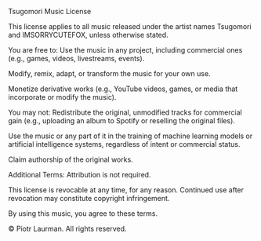 Tsugomori Music License

This license applies to all music released under the artist names Tsugomori and IMSORRYCUTEFOX, unless otherwise stated.

You are free to:
Use the music in any project, including commercial ones (e.g., games, videos, livestreams, events).

Modify, remix, adapt, or transform the music for your own use.

Monetize derivative works (e.g., YouTube videos, games, or media that incorporate or modify the music).

You may not:
Redistribute the original, unmodified tracks for commercial gain (e.g., uploading an album to Spotify or reselling the original files).

Use the music or any part of it in the training of machine learning models or artificial intelligence systems, regardless of intent or commercial status.

Claim authorship of the original works.

Additional Terms:
Attribution is not required.

This license is revocable at any time, for any reason. Continued use after revocation may constitute copyright infringement.

By using this music, you agree to these terms.

© Piotr Laurman. All rights reserved.
